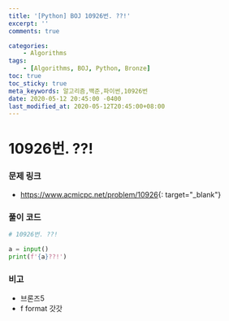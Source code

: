 ```yaml
---
title: '[Python] BOJ 10926번. ??!'
excerpt: ''
comments: true

categories:
    - Algorithms
tags:
    - [Algorithms, BOJ, Python, Bronze]
toc: true
toc_sticky: true
meta_keywords: 알고리즘,백준,파이썬,10926번
date: 2020-05-12 20:45:00 -0400
last_modified_at: 2020-05-12T20:45:00+08:00
---
```


# 10926번. ??!

### 문제 링크

-   <https://www.acmicpc.net/problem/10926>{: target="\_blank"}

### 풀이 코드

```python
# 10926번. ??!

a = input()
print(f'{a}??!')
```

### 비고

-   브론즈5
-   f format 갓갓
